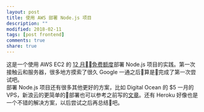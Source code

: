```yaml
---
layout: post
title: 使用 AWS 部署 Node.js 项目
description: ""
modified: 2018-02-11
tags: [post frontend]
comments: true
share: true
---
```


这是一个使用 AWS EC2 的 [12 月免费额度](https://aws.amazon.com/cn/free/)部署 Node.js 项目的实践。第一次接触云和服务器，很多地方摸索了很久 Google 一通之后算是完成了第一次尝试吧。  
部署 Node.js 项目还有很多其他更好的方案，比如 Digital Ocean 的 $5 一月的 VPS，新浪云的更简单的部署也可以参考之前写的[文章](http://oxxd.github.io/nodejs-sinacloud)。还有 Heroku 好像也是一个不错的解决方案，以后尝试之后再总结吧。